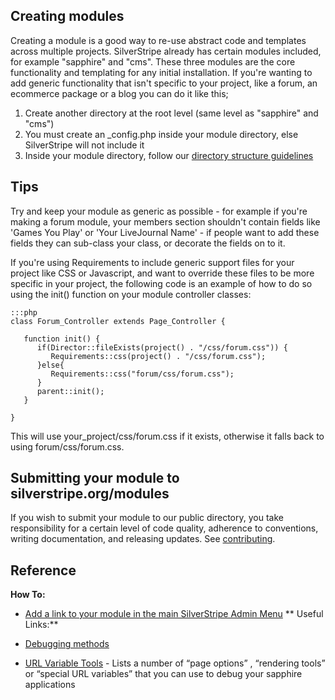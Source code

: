 
## Creating modules

Creating a module is a good way to re-use abstract code and templates across multiple projects. SilverStripe already has
certain modules included, for example "sapphire" and "cms". These three modules are the core functionality and
templating for any initial installation. If you're wanting to add generic functionality that isn't specific to your
project, like a forum, an ecommerce package or a blog you can do it like this;

1.  Create another directory at the root level (same level as "sapphire" and "cms")
2.  You must create an _config.php inside your module directory, else SilverStripe will not include it
3.  Inside your module directory, follow our [directory structure guidelines](/topics/directory-structure#module_structure)

## Tips

Try and keep your module as generic as possible - for example if you're making a forum module, your members section
shouldn't contain fields like 'Games You Play' or 'Your LiveJournal Name' - if people want to add these fields they can
sub-class your class, or decorate the fields on to it.

If you're using Requirements to include generic support files for your project like CSS or Javascript, and want to
override these files to be more specific in your project, the following code is an example of how to do so using the
init() function on your module controller classes:

	:::php
	class Forum_Controller extends Page_Controller {
	
	   function init() {
	      if(Director::fileExists(project() . "/css/forum.css")) {
	         Requirements::css(project() . "/css/forum.css");
	      }else{
	         Requirements::css("forum/css/forum.css");
	      }
	      parent::init();	
	   }
	
	}


This will use your_project/css/forum.css if it exists, otherwise it falls back to using forum/css/forum.css.

## Submitting your module to silverstripe.org/modules

If you wish to submit your module to our public directory, you take responsibility for a certain level of code quality,
adherence to conventions, writing documentation, and releasing updates. See [contributing](/misc/contributing).

## Reference

**How To:**
*  [Add a link to your module in the main SilverStripe Admin Menu](leftandmain)
**
Useful Links:**

*  [Debugging methods](/topics/debugging)
*  [URL Variable Tools](/reference/urlvariabletools) - Lists a number of “page options” , “rendering tools” or “special
URL variables” that you can use to debug your sapphire applications
